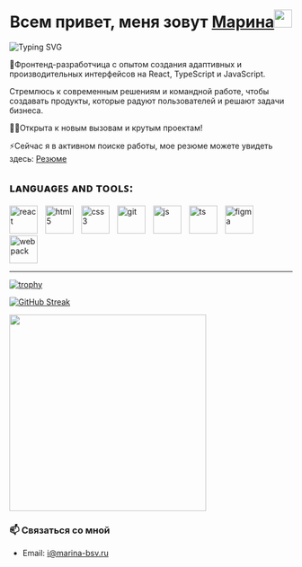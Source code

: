 <h1 align="center">Всем привет, меня зовут  <a href="#0" target="_blank">​Марина​</a>
<img src="https://github.com/blackcater/blackcater/raw/main/images/Hi.gif" height="32"/></h1>

<img src="https://readme-typing-svg.herokuapp.com?font=Fira+Code&weight=1000&letterSpacing=&duration=4000&pause=1000&color=a159a3&center=true&vCenter=true&multiline=true&width=1000&lines=FRONT-END+DEVELOPER." alt="Typing SVG" /> 

🦾Фронтенд-разработчица с опытом создания адаптивных и производительных интерфейсов на React, TypeScript и JavaScript. 

 Стремлюсь к современным решениям и командной работе, чтобы создавать продукты, которые радуют пользователей и решают задачи бизнеса. 

🐱‍🏍Открыта к новым вызовам и крутым проектам!

⚡Сейчас я в активном поиске работы, мое резюме можете увидеть здесь: [Резюме](https://disk.yandex.ru/i/NDjk8XJRWr7s9g)


## ʟᴀɴɢᴜᴀɢᴇꜱ ᴀɴᴅ ᴛᴏᴏʟꜱ:

<span style="margin-right: 10px;">
    <img src="https://cdn.jsdelivr.net/gh/devicons/devicon@latest/icons/react/react-original.svg" alt="react" width="50" height="50"  />
</span>
<span style="margin-right: 10px;">
    <img src="https://cdn.jsdelivr.net/gh/devicons/devicon@latest/icons/html5/html5-original.svg" alt="html5" width="50" height="50" />
</span>
<span style="margin-right: 10px;">
    <img src="https://cdn.jsdelivr.net/gh/devicons/devicon@latest/icons/css3/css3-original.svg" alt="css3" width="50" height="50" />
</span>
<span style="margin-right: 10px;">
    <img src="https://cdn.jsdelivr.net/gh/devicons/devicon@latest/icons/git/git-original-wordmark.svg" alt="git" width="50" height="50" />
</span>
<span style="margin-right: 10px;">
    <img src="https://cdn.jsdelivr.net/gh/devicons/devicon@latest/icons/javascript/javascript-original.svg" alt="js" width="50" height="50" />
</span>
<span style="margin-right: 10px;">
    <img src="https://cdn.jsdelivr.net/gh/devicons/devicon@latest/icons/typescript/typescript-original.svg" alt="ts" width="50" height="50" />
</span>
<span style="margin-right: 10px;">
    <img src="https://cdn.jsdelivr.net/gh/devicons/devicon@latest/icons/figma/figma-original.svg" alt="figma" width="50" height="50" />
</span>
<span style="margin-right: 10px;">
    <img src="https://cdn.jsdelivr.net/gh/devicons/devicon@latest/icons/webpack/webpack-original.svg" alt="webpack" width="50" height="50" />
</span>


---
[![trophy](https://github-profile-trophy.vercel.app/?username=Marinabsv&theme=kimbie_dark&margin-w=15&margin-h=15&no-bg=true)](https://github.com/Marinabsv/github-profile-trophy)

<a href="https://git.io/streak-stats"><img src="http://github-readme-streak-stats.herokuapp.com?user=Marinabsv&theme=onedark-duo&hide_border=true&date_format=j%20M%5B%20Y%5D&card_width=1000" alt="GitHub Streak" /></a>


<a href="[https://github.com/Marinabsv/github-readme-stats)"><img width=350 align="center" src="https://github-readme-stats.vercel.app/api/top-langs/?username=Marinabsv&theme=onedark&bg_color=0d1117&" /></a>

### 📫 Связаться со мной

- Email: i@marina-bsv.ru
